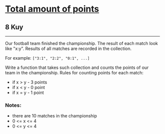 <h1><a href="https://www.codewars.com/kata/5bb904724c47249b10000131">Total amount of points</a></h1>
<h2>8 Kuy</h2>
<hr>
<p>Our football team finished the championship. 
The result of each match look like "x:y". Results of all matches are recorded in the collection.</p>
<p>For example: <code>["3:1", "2:2", "0:1", ...]</code></p>
<p>Write a function that takes such collection and counts the points of our team in the championship. 
Rules for counting points for each match:</p>
<ul>
<li>if x > y - 3 points</li>
<li>if x < y - 0 point</li>
<li>if x = y - 1 point</li>
</ul>
<h3>Notes:</h3>
<ul>
<li>there are 10 matches in the championship</li>
<li>0 <= x <= 4</li>
<li>0 <= y <= 4</li>
</ul>